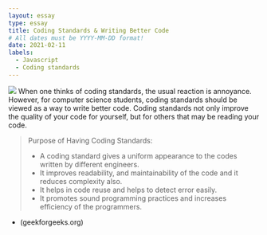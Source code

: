 ```yaml
---
layout: essay
type: essay
title: Coding Standards & Writing Better Code
# All dates must be YYYY-MM-DD format!
date: 2021-02-11
labels:
  - Javascript
  - Coding standards
---
```

<img class="ui medium right floated rounded image" src="https://www.ommzi.com/wp-content/uploads/2019/01/Coding-Standards.jpg">
When one thinks of coding standards, the usual reaction is annoyance. However, for computer science students, coding standards should be viewed as a way to write better code. Coding standards not only improve the quality of your code for yourself, but for others that may be reading your code. 


>Purpose of Having Coding Standards:
> * A coding standard gives a uniform appearance to the codes written by different engineers.
> * It improves readability, and maintainability of the code and it reduces complexity also.
> * It helps in code reuse and helps to detect error easily.
> * It promotes sound programming practices and increases efficiency of the programmers.

- (geekforgeeks.org)

